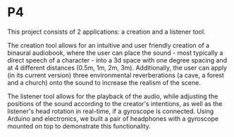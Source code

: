 # P4
This project consists of 2 applications: a creation and a listener tool.

The creation tool allows for an intuitive and user friendly creation of a binaural audiobook, where the user can place the sound - most typically a direct speech of a character - into a 3d space with one degree spacing and at 4 different distances (0.5m, 1m, 2m, 3m). Additionally, the user can apply (in its current version) three environmental reverberations (a cave, a forest and a church) onto the sound to increase the realism of the scene.

The listener tool allows for the playback of the audio, while adjusting the positions of the sound according to the creator's intentions, as well as the listener's head rotation in real-time, if a gyroscope is connected. Using Arduino and electronics, we built a pair of headphones with a gyroscope mounted on top to demonstrate this functionality.
